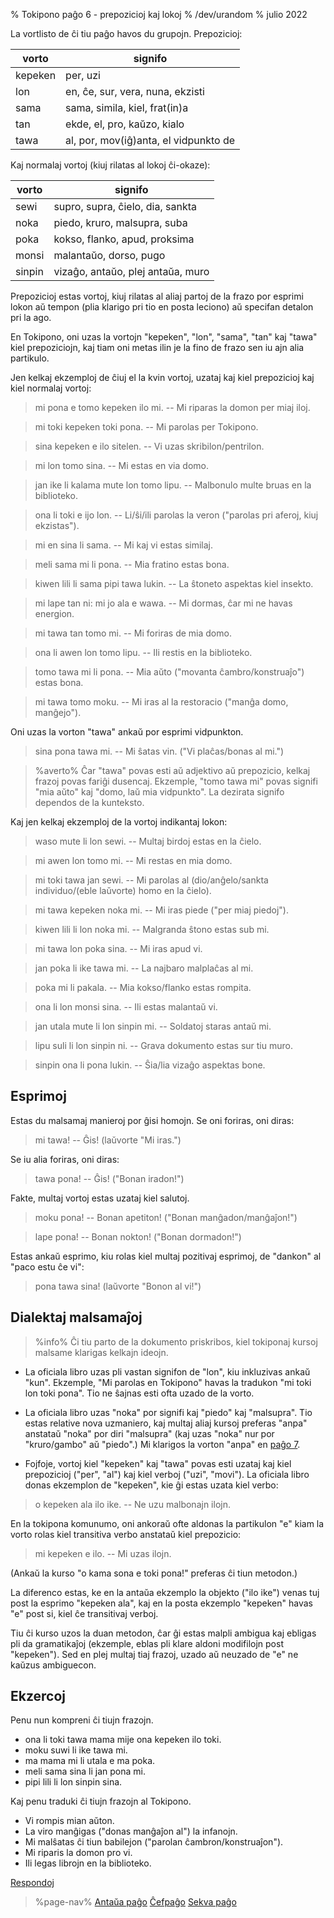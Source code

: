 % Tokipono paĝo 6 - prepozicioj kaj lokoj
% /dev/urandom
% julio 2022

La vortlisto de ĉi tiu paĝo havos du grupojn. Prepozicioj:

| vorto   | signifo                          |
|---------|----------------------------------|
| kepeken | per, uzi                         |
| lon     | en, ĉe, sur, vera, nuna, ekzisti |
| sama    | sama, simila, kiel, frat(in)a    |
| tan     | ekde, el, pro, kaŭzo, kialo      |
| tawa    | al, por, mov(iĝ)anta, el vidpunkto de|

Kaj normalaj vortoj (kiuj rilatas al lokoj ĉi-okaze):

| vorto   | signifo                          |
|---------|----------------------------------|
| sewi    | supro, supra, ĉielo, dia, sankta |
| noka    | piedo, kruro, malsupra, suba     |
| poka    | kokso, flanko, apud, proksima    |
| monsi   | malantaŭo, dorso, pugo           |
| sinpin  | vizaĝo, antaŭo, plej antaŭa, muro|

Prepozicioj estas vortoj, kiuj rilatas al aliaj partoj de la frazo por
esprimi lokon aŭ tempon (plia klarigo pri tio en posta leciono) aŭ specifan detalon pri
la ago.

En Tokipono, oni uzas la vortojn "kepeken", "lon", "sama", "tan" kaj "tawa"
kiel prepoziciojn, kaj tiam oni metas ilin je la fino de frazo sen iu ajn alia
partikulo.

Jen kelkaj ekzemploj de ĉiuj el la kvin vortoj, uzataj kaj kiel prepozicioj
kaj kiel normalaj vortoj:

> mi pona e tomo kepeken ilo mi. -- Mi riparas la domon per miaj iloj.

> mi toki kepeken toki pona. -- Mi parolas per Tokipono.

> sina kepeken e ilo sitelen. -- Vi uzas skribilon/pentrilon.

> mi lon tomo sina. -- Mi estas en via domo.

> jan ike li kalama mute lon tomo lipu. -- Malbonulo multe bruas en la biblioteko.

> ona li toki e ijo lon. -- Li/ŝi/ili parolas la veron ("parolas pri aferoj,
> kiuj ekzistas").

> mi en sina li sama. -- Mi kaj vi estas similaj.

> meli sama mi li pona. -- Mia fratino estas bona.

> kiwen lili li sama pipi tawa lukin. -- La ŝtoneto aspektas kiel insekto.

> mi lape tan ni: mi jo ala e wawa. -- Mi dormas, ĉar mi ne havas energion.

> mi tawa tan tomo mi. -- Mi foriras de mia domo.

> ona li awen lon tomo lipu. -- Ili restis en la biblioteko.

> tomo tawa mi li pona. -- Mia aŭto ("movanta ĉambro/konstruaĵo") estas bona.

> mi tawa tomo moku. -- Mi iras al la restoracio ("manĝa domo, manĝejo").

Oni uzas la vorton "tawa" ankaŭ por esprimi vidpunkton.

> sina pona tawa mi. -- Mi ŝatas vin. ("Vi plaĉas/bonas al mi.")

> %averto%
> Ĉar "tawa" povas esti aŭ adjektivo aŭ prepozicio, kelkaj frazoj povas
> fariĝi dusencaj. Ekzemple, "tomo tawa mi" povas signifi "mia aŭto" kaj "domo,
> laŭ mia vidpunkto". La dezirata signifo dependos de la kunteksto.

Kaj jen kelkaj ekzemploj de la vortoj indikantaj lokon:

> waso mute li lon sewi. -- Multaj birdoj estas en la ĉielo.

> mi awen lon tomo mi. -- Mi restas en mia domo.

> mi toki tawa jan sewi. -- Mi parolas al (dio/anĝelo/sankta individuo/(eble
> laŭvorte) homo en la ĉielo).

> mi tawa kepeken noka mi. -- Mi iras piede ("per miaj piedoj").

> kiwen lili li lon noka mi. -- Malgranda ŝtono estas sub mi.

> mi tawa lon poka sina. -- Mi iras apud vi.

> jan poka li ike tawa mi. -- La najbaro malplaĉas al mi.

> poka mi li pakala. -- Mia kokso/flanko estas rompita.

> ona li lon monsi sina. -- Ili estas malantaŭ vi.

> jan utala mute li lon sinpin mi. -- Soldatoj staras antaŭ mi.

> lipu suli li lon sinpin ni. -- Grava dokumento estas sur tiu muro.

> sinpin ona li pona lukin. -- Ŝia/lia vizaĝo aspektas bone.

## Esprimoj

Estas du malsamaj manieroj por ĝisi homojn. Se oni foriras, oni diras:

> mi tawa! -- Ĝis! (laŭvorte "Mi iras.")

Se iu alia foriras, oni diras:
 
> tawa pona! -- Ĝis! ("Bonan iradon!")

Fakte, multaj vortoj estas uzataj kiel salutoj.

> moku pona! -- Bonan apetiton! ("Bonan manĝadon/manĝaĵon!")

> lape pona! -- Bonan nokton! ("Bonan dormadon!")

Estas ankaŭ esprimo, kiu rolas kiel multaj pozitivaj esprimoj, de "dankon" al
"paco estu ĉe vi":

> pona tawa sina! (laŭvorte "Bonon al vi!")

## Dialektaj malsamaĵoj

> %info%
> Ĉi tiu parto de la dokumento priskribos, kiel tokiponaj kursoj malsame klarigas
> kelkajn ideojn.

* La oficiala libro uzas pli vastan signifon de "lon", kiu inkluzivas ankaŭ
"kun". Ekzemple, "Mi parolas en Tokipono" havas la tradukon "mi toki lon toki
pona". Tio ne ŝajnas esti ofta uzado de la vorto.

* La oficiala libro uzas "noka" por signifi kaj "piedo" kaj "malsupra". Tio
estas relative nova uzmaniero, kaj multaj aliaj kursoj preferas "anpa" anstataŭ
"noka" por diri "malsupra" (kaj uzas "noka" nur por "kruro/gambo" aŭ "piedo".)
Mi klarigos la vorton "anpa" en [paĝo 7](eo/7).

* Fojfoje, vortoj kiel "kepeken" kaj "tawa" povas esti uzataj kaj kiel 
prepozicioj ("per", "al") kaj kiel verboj ("uzi", "movi"). La oficiala libro
donas ekzemplon de "kepeken", kie ĝi estas uzata kiel verbo:

> o kepeken ala ilo ike. -- Ne uzu malbonajn ilojn.

En la tokipona komunumo, oni ankoraŭ ofte aldonas la partikulon "e" kiam la vorto 
rolas kiel transitiva verbo anstataŭ kiel prepozicio:

> mi kepeken e ilo. -- Mi uzas ilojn.

(Ankaŭ la kurso "o kama sona e toki pona!" preferas ĉi tiun metodon.)

La diferenco estas, ke en la antaŭa ekzemplo la objekto ("ilo ike") venas tuj
post la esprimo "kepeken ala", kaj en la posta ekzemplo "kepeken" havas "e" post
si, kiel ĉe transitivaj verboj.

Tiu ĉi kurso uzos la duan metodon, ĉar ĝi estas malpli ambigua kaj ebligas pli da
gramatikaĵoj (ekzemple, eblas pli klare aldoni modifilojn post "kepeken"). Sed
en plej multaj tiaj frazoj, uzado aŭ neuzado de "e" ne kaŭzus ambiguecon.

## Ekzercoj

Penu nun kompreni ĉi tiujn frazojn.

* ona li toki tawa mama mije ona kepeken ilo toki.
* moku suwi li ike tawa mi.
* ma mama mi li utala e ma poka.
* meli sama sina li jan pona mi.
* pipi lili li lon sinpin sina.

Kaj penu traduki ĉi tiujn frazojn al Tokipono.

* Vi rompis mian aŭton.
* La viro manĝigas ("donas manĝaĵon al") la infanojn.
* Mi malŝatas ĉi tiun babilejon ("parolan ĉambron/konstruaĵon").
* Mi riparis la domon pro vi.
* Ili legas librojn en la biblioteko.

[Respondoj](eo/answers#p6)

> %page-nav%
> [Antaŭa paĝo](eo/5)
> [Ĉefpaĝo](eo)
> [Sekva paĝo](eo/7)
